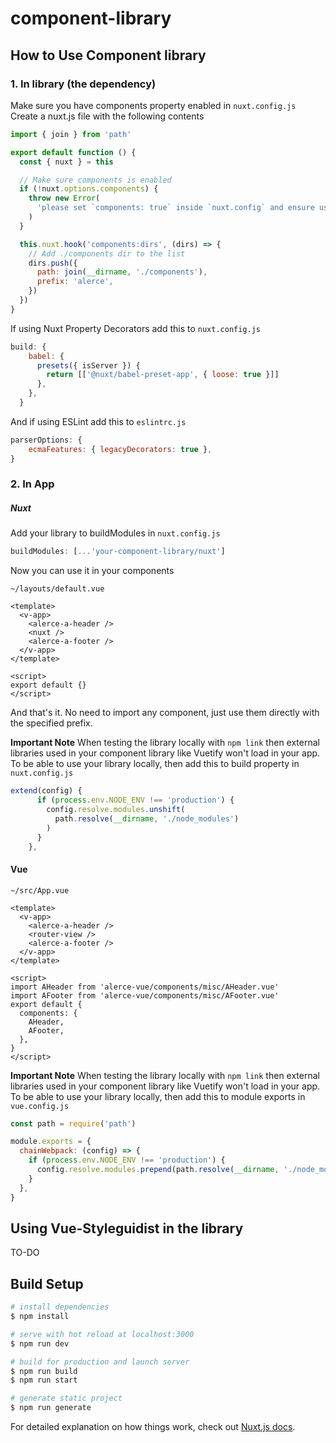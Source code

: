 # component-library

## How to Use Component library

### 1. In library (the dependency)

Make sure you have components property enabled in `nuxt.config.js`
Create a nuxt.js file with the following contents

```js
import { join } from 'path'

export default function () {
  const { nuxt } = this

  // Make sure components is enabled
  if (!nuxt.options.components) {
    throw new Error(
      'please set `components: true` inside `nuxt.config` and ensure using `nuxt >= 2.13.0`'
    )
  }

  this.nuxt.hook('components:dirs', (dirs) => {
    // Add ./components dir to the list
    dirs.push({
      path: join(__dirname, './components'),
      prefix: 'alerce',
    })
  })
}
```

If using Nuxt Property Decorators add this to `nuxt.config.js`

```js
build: {
    babel: {
      presets({ isServer }) {
        return [['@nuxt/babel-preset-app', { loose: true }]]
      },
    },
  }
```

And if using ESLint add this to `eslintrc.js`

```js
parserOptions: {
    ecmaFeatures: { legacyDecorators: true },
}
```

### 2. In App

##### Nuxt

Add your library to buildModules in `nuxt.config.js`

```js
buildModules: [...'your-component-library/nuxt']
```

Now you can use it in your components

```vue
~/layouts/default.vue

<template>
  <v-app>
    <alerce-a-header />
    <nuxt />
    <alerce-a-footer />
  </v-app>
</template>

<script>
export default {}
</script>
```

And that's it. No need to import any component, just use them directly with the specified prefix.

**Important Note**
When testing the library locally with `npm link` then external libraries used in your component library like Vuetify won't load in your app. To be able to use your library locally, then add this to build property in `nuxt.config.js`

```js
extend(config) {
      if (process.env.NODE_ENV !== 'production') {
        config.resolve.modules.unshift(
          path.resolve(__dirname, './node_modules')
        )
      }
    },
```

#### Vue

```vue
~/src/App.vue

<template>
  <v-app>
    <alerce-a-header />
    <router-view />
    <alerce-a-footer />
  </v-app>
</template>

<script>
import AHeader from 'alerce-vue/components/misc/AHeader.vue'
import AFooter from 'alerce-vue/components/misc/AFooter.vue'
export default {
  components: {
    AHeader,
    AFooter,
  },
}
</script>
```

**Important Note**
When testing the library locally with `npm link` then external libraries used in your component library like Vuetify won't load in your app. To be able to use your library locally, then add this to module exports in `vue.config.js`

```js
const path = require('path')

module.exports = {
  chainWebpack: (config) => {
    if (process.env.NODE_ENV !== 'production') {
      config.resolve.modules.prepend(path.resolve(__dirname, './node_modules'))
    }
  },
}
```

## Using Vue-Styleguidist in the library

TO-DO

## Build Setup

```bash
# install dependencies
$ npm install

# serve with hot reload at localhost:3000
$ npm run dev

# build for production and launch server
$ npm run build
$ npm run start

# generate static project
$ npm run generate
```

For detailed explanation on how things work, check out [Nuxt.js docs](https://nuxtjs.org).
